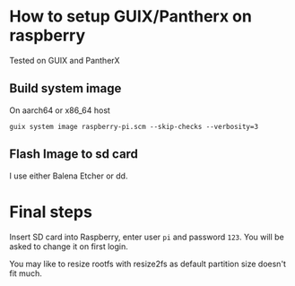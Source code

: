 # How to setup GUIX/Pantherx on raspberry
Tested on GUIX and PantherX

## Build system image
On aarch64 or x86_64 host
```
guix system image raspberry-pi.scm --skip-checks --verbosity=3
```

## Flash Image to sd card
I use either Balena Etcher or dd.

# Final steps
Insert SD card into Raspberry, enter user `pi` and password `123`. You will be asked to change it on first login. 

You may like to resize rootfs with resize2fs as default partition size doesn't fit much.